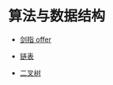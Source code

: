 # 算法与数据结构

- [剑指 offer](https://github.com/Apriluestc/coding/blob/master/nowcoder/README.md)

- [链表](https://github.com/Apriluestc/coding/tree/master/list)

- [二叉树](https://github.com/Apriluestc/coding/tree/master/tree)
